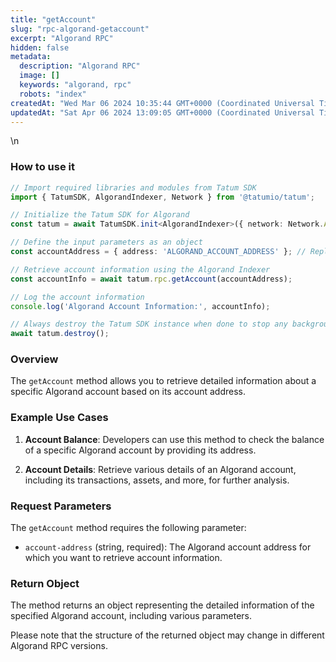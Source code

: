 ```yaml
---
title: "getAccount"
slug: "rpc-algorand-getaccount"
excerpt: "Algorand RPC"
hidden: false
metadata: 
  description: "Algorand RPC"
  image: []
  keywords: "algorand, rpc"
  robots: "index"
createdAt: "Wed Mar 06 2024 10:35:44 GMT+0000 (Coordinated Universal Time)"
updatedAt: "Sat Apr 06 2024 13:09:05 GMT+0000 (Coordinated Universal Time)"
---
```




\\n

### How to use it

```typescript
// Import required libraries and modules from Tatum SDK
import { TatumSDK, AlgorandIndexer, Network } from '@tatumio/tatum';

// Initialize the Tatum SDK for Algorand
const tatum = await TatumSDK.init<AlgorandIndexer>({ network: Network.ALGORAND_INDEXER });

// Define the input parameters as an object
const accountAddress = { address: 'ALGORAND_ACCOUNT_ADDRESS' }; // Replace with the Algorand account address you want to retrieve information for.

// Retrieve account information using the Algorand Indexer
const accountInfo = await tatum.rpc.getAccount(accountAddress);

// Log the account information
console.log('Algorand Account Information:', accountInfo);

// Always destroy the Tatum SDK instance when done to stop any background processes
await tatum.destroy();
```

### Overview

The `getAccount` method allows you to retrieve detailed information about a specific Algorand account based on its account address.

### Example Use Cases

1. **Account Balance**: Developers can use this method to check the balance of a specific Algorand account by providing its address.

2. **Account Details**: Retrieve various details of an Algorand account, including its transactions, assets, and more, for further analysis.

### Request Parameters

The `getAccount` method requires the following parameter:

- `account-address` (string, required): The Algorand account address for which you want to retrieve account information.

### Return Object

The method returns an object representing the detailed information of the specified Algorand account, including various parameters. 

Please note that the structure of the returned object may change in different Algorand RPC versions.
